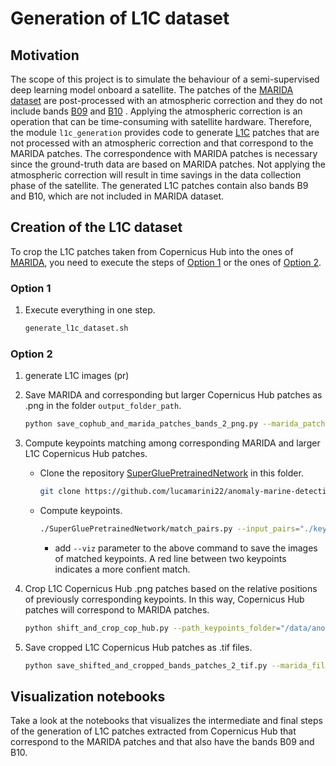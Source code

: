 # Generation of L1C dataset

## Motivation
The scope of this project is to simulate the behaviour of a semi-supervised deep learning model onboard a satellite. The patches of the [MARIDA dataset](https://marine-debris.github.io/index.html) are post-processed with an atmospheric correction and they do not include bands [B09](https://sentinels.copernicus.eu/web/sentinel/user-guides/sentinel-2-msi/resolutions/spatial) and [B10](https://sentinels.copernicus.eu/web/sentinel/user-guides/sentinel-2-msi/resolutions/spatial) . Applying the atmospheric correction is an operation that can be time-consuming with satellite hardware. Therefore, the module `l1c_generation` provides code to generate [L1C](https://sentinels.copernicus.eu/web/sentinel/user-guides/sentinel-2-msi/product-types/level-1c) patches that are not processed with an atmospheric correction and that correspond to the MARIDA patches. The correspondence with MARIDA patches is necessary since the ground-truth data are based on MARIDA patches. Not applying the atmospheric correction will result in time savings in the data collection phase of the satellite. The generated L1C patches contain also bands B9 and B10, which are not included in MARIDA dataset.

## Creation of the L1C dataset
To crop the L1C patches taken from Copernicus Hub into the ones of [MARIDA](https://marine-debris.github.io/index.html), you need to execute the steps of [Option 1](https://github.com/lucamarini22/anomaly-marine-detection/anomalymarinedetection/l1c_generation#option-1) or the ones of [Option 2](https://github.com/lucamarini22/anomaly-marine-detection/anomalymarinedetection/l1c_generation#option-2).
### Option 1
1. Execute everything in one step.
    ```sh 
    generate_l1c_dataset.sh
    ```

### Option 2


1. generate L1C images (pr)

2. Save MARIDA and corresponding but larger Copernicus Hub patches as .png in the folder `output_folder_path`.
    ```sh
    python save_cophub_and_marida_patches_bands_2_png.py --marida_patches_path="/data/anomaly-marine-detection/data/patches/" --cop_hub_patches_path="/data/pyraws_luca/pyraws/generate_l1c/l1c_images" --pairs_file_path="/data/anomaly-marine-detection/anomalymarinedetection/l1c_generation/keypoints_pairs/cop_hub_marida_pairs.txt" --output_folder_path="/data/anomaly-marine-detection/data/l1c_copernicus_hub/images_before_keypoint_matching/"
    ```
3. Compute keypoints matching among corresponding MARIDA and larger L1C Copernicus Hub patches.
    * Clone the repository [SuperGluePretrainedNetwork](https://github.com/magicleap/SuperGluePretrainedNetwork) in this folder.
      ```sh
      git clone https://github.com/lucamarini22/anomaly-marine-detection.git
      ```
    * Compute keypoints.
      ```sh
      ./SuperGluePretrainedNetwork/match_pairs.py --input_pairs="./keypoints_pairs/cop_hub_marida_pairs.txt" --input_dir="/data/anomaly-marine-detection/data/l1c_copernicus_hub/images_before_keypoint_matching" --output_dir="./keypoints_pairs" --resize=-1 --superglue="outdoor" --max_keypoints=1024 --keypoint_threshold=0.015 --nms_radius=4 --match_threshold=0.75
      ```
      * add `--viz` parameter to the above command to save the images of matched keypoints. A red line between two keypoints indicates a more confient match.

4. Crop L1C Copernicus Hub .png patches based on the relative positions of previously corresponding keypoints. In this way, Copernicus Hub patches will correspond to MARIDA patches.
    ```sh
    python shift_and_crop_cop_hub.py --path_keypoints_folder="/data/anomaly-marine-detection/anomalymarinedetection/l1c_generation/keypoints_pairs" --cop_hub_png_input_imgs_path="/data/anomaly-marine-detection/data/l1c_copernicus_hub/images_before_keypoint_matching/" --cop_hub_png_output_imgs_path="/data/anomaly-marine-detection/data/l1c_copernicus_hub/images_after_keypoint_matching/"
    ```

5. Save cropped L1C Copernicus Hub patches as .tif files.
    ```sh
    python save_shifted_and_cropped_bands_patches_2_tif.py --marida_file_path="/data/anomaly-marine-detection/data/patches/S2_1-12-19_48MYU/S2_1-12-19_48MYU_0.tif" --bands_images_folder_path="/data/anomaly-marine-detection/data/l1c_copernicus_hub/images_after_keypoint_matching" --out_folder_tif="/data/anomaly-marine-detection/data/l1c_copernicus_hub/tif_final"
    ```


## Visualization notebooks

Take a look at the notebooks that visualizes the intermediate and final steps of the generation of L1C patches extracted from Copernicus Hub that correspond to the MARIDA patches and that also have the bands B09 and B10.